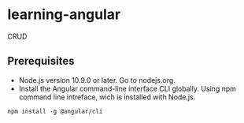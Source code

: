 # learning-angular

CRUD

## Prerequisites

 - Node.js version 10.9.0 or later. Go to nodejs.org.
 - Install the Angular command-line interface CLI globally. Using npm command line intreface, wich is installed with Node.js.
```
npm install -g @angular/cli
```
